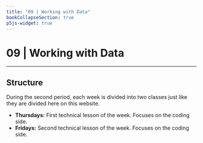 ```yaml
---
title: "09 | Working with Data"
bookCollapseSection: true
p5js-widget: true
---
```


# 09 | Working with Data

---

## Structure

During the second period, each week is divided into two classes just like they are divided here on this website.

- **Thursdays:** First technical lesson of the week. Focuses on the coding side.
- **Fridays:** Second technical lesson of the week. Focuses on the coding side.